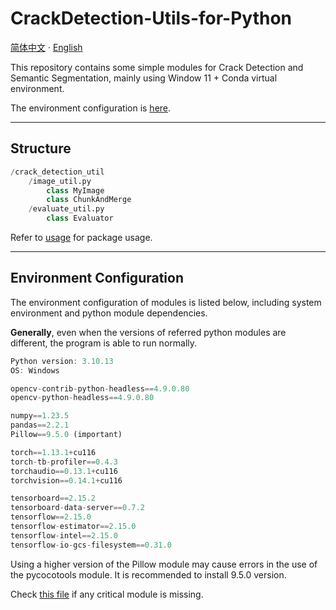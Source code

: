 # CrackDetection-Utils-for-Python

[简体中文](README_ZH.md) · [English](README_EN.md)

This repository contains some simple modules for Crack Detection and Semantic Segmentation, mainly using Window 11 + Conda virtual environment. 

The environment configuration is [here](#config).

----
## Structure

```python
/crack_detection_util
    /image_util.py
        class MyImage
        class ChunkAndMerge
    /evaluate_util.py
        class Evaluator
```

Refer to [usage](USAGE.md) for package usage.

----

<a id='config'></a>
## Environment Configuration

The environment configuration of modules is listed below, including system environment and python module dependencies. 

**Generally**, even when the versions of referred python modules are different, the program is able to run normally.

```js
Python version: 3.10.13
OS: Windows

opencv-contrib-python-headless==4.9.0.80
opencv-python-headless==4.9.0.80

numpy==1.23.5
pandas==2.2.1
Pillow==9.5.0 (important)

torch==1.13.1+cu116
torch-tb-profiler==0.4.3
torchaudio==0.13.1+cu116
torchvision==0.14.1+cu116

tensorboard==2.15.2
tensorboard-data-server==0.7.2
tensorflow==2.15.0
tensorflow-estimator==2.15.0
tensorflow-intel==2.15.0
tensorflow-io-gcs-filesystem==0.31.0
```

Using a higher version of the Pillow module may cause errors in the use of the pycocotools module. It is recommended to install 9.5.0 version.

Check [this file](../docs/FULLLIST.md) if any critical module is missing.
